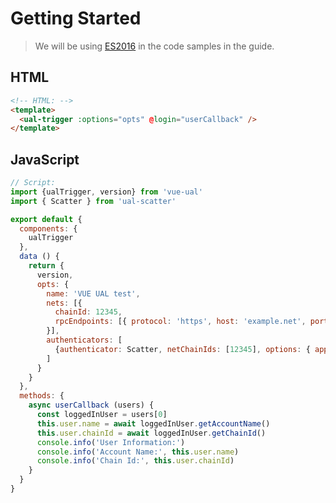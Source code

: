 # Getting Started

> We will be using [ES2016](https://github.com/lukehoban/es6features) in the code samples in the guide.


## HTML

```html
<!-- HTML: -->
<template>
  <ual-trigger :options="opts" @login="userCallback" />
</template>
```

## JavaScript

```javascript
// Script:
import {ualTrigger, version} from 'vue-ual'
import { Scatter } from 'ual-scatter'

export default {
  components: {
    ualTrigger
  },
  data () {
    return {
      version,
      opts: {
        name: 'VUE UAL test',
        nets: [{
          chainId: 12345,
          rpcEndpoints: [{ protocol: 'https', host: 'example.net', port: Number(443), }]
        }],
        authenticators: [
          {authenticator: Scatter, netChainIds: [12345], options: { appName: 'UAL Example' }},
        ]
      }
    }
  },
  methods: {
    async userCallback (users) {
      const loggedInUser = users[0]
      this.user.name = await loggedInUser.getAccountName()
      this.user.chainId = await loggedInUser.getChainId()
      console.info('User Information:')
      console.info('Account Name:', this.user.name)
      console.info('Chain Id:', this.user.chainId)
    }
  }
}
```
